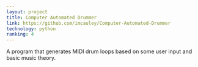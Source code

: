 ```yaml
---
layout: project
title: Computer Automated Drummer
link: https://github.com/imcauley/Computer-Automated-Drummer
technology: python
ranking: 4
---
```


A program that generates MIDI drum loops based on some user input and basic music theory.
